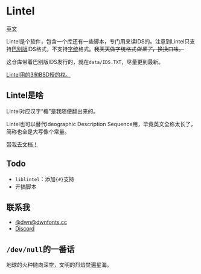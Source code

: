 # Lintel
[英文](./README.md)

Lintel是个软件，包含一个库还有一些脚本，专门用来读IDS的。注意到Lintel只支持[巴别版](https://babelstone.co.uk/CJK/IDS.HTML)IDS格式，不支持[字统](https://github.com/yi-bai/ids)格式。~~我天天做字统格式*做累了*，换换口味。~~

这仓库带着巴别版IDS发行的，就在`data/IDS.TXT`，尽量更到最新。

[Lintel用的3句BSD授的权。](./LICENSE.md)

## Lintel是啥

Lintel对应汉字“楣”是我随便翻出来的。

Lintel也可以替代Ideographic Description Sequence用，毕竟英文全称太长了，简称也全是大写像个常量。

[带我去文档！](./docs/README.md)

## Todo
  - `liblintel`：添加`{#}`支持
  - 开搞脚本

## 联系我
  - [@dwn@dwnfonts.cc](https://dwnfonts.cc/@dwn)
  - [Discord](https://discord.gg/bq5xXTytG8)

## `/dev/null`的一番话
​地球的火种抛向深空，文明的烈焰焚遍星​海​。